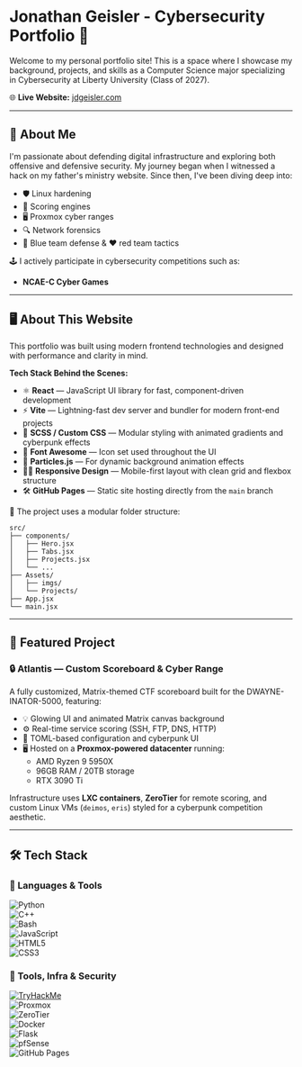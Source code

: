 # Jonathan Geisler - Cybersecurity Portfolio 🔐

Welcome to my personal portfolio site! This is a space where I showcase my background, projects, and skills as a Computer Science major specializing in Cybersecurity at Liberty University (Class of 2027).

🌐 **Live Website:** [jdgeisler.com](https://sklffy.github.io/JonathanGeisler.github.io)

---

## 🧠 About Me

I'm passionate about defending digital infrastructure and exploring both offensive and defensive security. My journey began when I witnessed a hack on my father's ministry website. Since then, I've been diving deep into:

- 🛡️ Linux hardening  
- 🧪 Scoring engines  
- 🖥️ Proxmox cyber ranges  
- 🔍 Network forensics  
- 💙 Blue team defense & ❤️ red team tactics  

🕹️ I actively participate in cybersecurity competitions such as:  
- **NCAE-C Cyber Games**

---

## 🖥️ About This Website

This portfolio was built using modern frontend technologies and designed with performance and clarity in mind.

**Tech Stack Behind the Scenes:**

- ⚛️ **React** — JavaScript UI library for fast, component-driven development  
- ⚡ **Vite** — Lightning-fast dev server and bundler for modern front-end projects  
- 🎨 **SCSS / Custom CSS** — Modular styling with animated gradients and cyberpunk effects  
- 🎯 **Font Awesome** — Icon set used throughout the UI  
- 🧩 **Particles.js** — For dynamic background animation effects  
- 🧑‍🎨 **Responsive Design** — Mobile-first layout with clean grid and flexbox structure  
- 🛠️ **GitHub Pages** — Static site hosting directly from the `main` branch  

📁 The project uses a modular folder structure:
```
src/
├── components/
│   ├── Hero.jsx
│   ├── Tabs.jsx
│   ├── Projects.jsx
│   └── ...
├── Assets/
│   ├── imgs/
│   └── Projects/
├── App.jsx
└── main.jsx
```

---

## 🚀 Featured Project

### 🔒 Atlantis — Custom Scoreboard & Cyber Range

A fully customized, Matrix-themed CTF scoreboard built for the DWAYNE-INATOR-5000, featuring:

- 💡 Glowing UI and animated Matrix canvas background  
- ⚙️ Real-time service scoring (SSH, FTP, DNS, HTTP)  
- 🧾 TOML-based configuration and cyberpunk UI  
- 🖥️ Hosted on a **Proxmox-powered datacenter** running:
  - AMD Ryzen 9 5950X  
  - 96GB RAM / 20TB storage  
  - RTX 3090 Ti  

Infrastructure uses **LXC containers**, **ZeroTier** for remote scoring, and custom Linux VMs (`deimos`, `eris`) styled for a cyberpunk competition aesthetic.

---

## 🛠 Tech Stack

### 🔧 Languages & Tools

![Python](https://img.shields.io/badge/-Python-3776AB?logo=python&logoColor=white&style=flat)  
![C++](https://img.shields.io/badge/-C++-00599C?logo=c%2B%2B&logoColor=white&style=flat)  
![Bash](https://img.shields.io/badge/-Bash-4EAA25?logo=gnu-bash&logoColor=white&style=flat)  
![JavaScript](https://img.shields.io/badge/-JavaScript-F7DF1E?logo=javascript&logoColor=black&style=flat)  
![HTML5](https://img.shields.io/badge/-HTML5-E34F26?logo=html5&logoColor=white&style=flat)  
![CSS3](https://img.shields.io/badge/-CSS3-1572B6?logo=css3&logoColor=white&style=flat)

### 🧰 Tools, Infra & Security

[![TryHackMe](https://img.shields.io/badge/TryHackMe-red?logo=tryhackme&logoColor=white)](https://tryhackme.com/p/jdgeisler)  
![Proxmox](https://img.shields.io/badge/-Proxmox-E57000?logo=proxmox&logoColor=white&style=flat)  
![ZeroTier](https://img.shields.io/badge/-ZeroTier-FFD500?logo=zerotier&logoColor=black&style=flat)  
![Docker](https://img.shields.io/badge/-Docker-2496ED?logo=docker&logoColor=white&style=flat)  
![Flask](https://img.shields.io/badge/-Flask-000000?logo=flask&logoColor=white&style=flat)  
![pfSense](https://img.shields.io/badge/-pfSense-212C4F?logoColor=white&style=flat)  
![GitHub Pages](https://img.shields.io/badge/-GitHub%20Pages-121013?logo=github&logoColor=white&style=flat)
